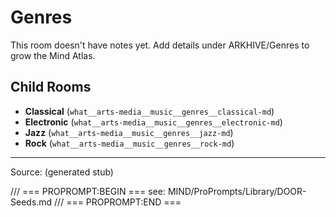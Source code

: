 # Genres

This room doesn't have notes yet. Add details under ARKHIVE/Genres to grow the Mind Atlas.

## Child Rooms
- **Classical** (`what__arts-media__music__genres__classical-md`)
- **Electronic** (`what__arts-media__music__genres__electronic-md`)
- **Jazz** (`what__arts-media__music__genres__jazz-md`)
- **Rock** (`what__arts-media__music__genres__rock-md`)

---
Source: (generated stub)

/// === PROPROMPT:BEGIN ===
see: MIND/ProPrompts/Library/DOOR-Seeds.md
/// === PROPROMPT:END ===
